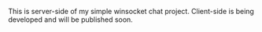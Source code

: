 This is server-side of my simple winsocket chat project. Client-side is being developed and will be published soon.